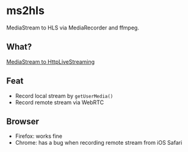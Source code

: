 # ms2hls
MediaStream to HLS via MediaRecorder and ffmpeg.

## What?

[MediaStream to HttpLiveStreaming](https://leader22.github.io/slides/pxg_camp-2017b/)

## Feat
- Record local stream by `getUserMedia()`
- Record remote stream via WebRTC

## Browser
- Firefox: works fine
- Chrome: has a bug when recording remote stream from iOS Safari
